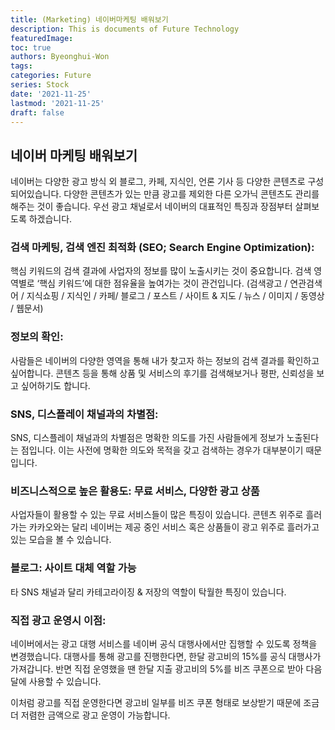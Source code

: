 ```yaml
---
title: (Marketing) 네이버마케팅 배워보기
description: This is documents of Future Technology
featuredImage: 
toc: true
authors: Byeonghui-Won
tags:
categories: Future
series: Stock
date: '2021-11-25'
lastmod: '2021-11-25'
draft: false
---
```


## 네이버 마케팅 배워보기

네이버는 다양한 광고 방식 외 블로그, 카페, 지식인, 언론 기사 등 다양한 콘텐츠로 구성되어있습니다. 다양한 콘텐츠가 있는 만큼 광고를 제외한 다른 오가닉 콘텐츠도 관리를 해주는 것이 좋습니다. 우선 광고 채널로서 네이버의 대표적인 특징과 장점부터 살펴보도록 하겠습니다.

### 검색 마케팅, 검색 엔진 최적화 (SEO; Search Engine Optimization):
핵심 키워드의 검색 결과에 사업자의 정보를 많이 노출시키는 것이 중요합니다. 검색 영역별로 ‘핵심 키워드’에 대한 점유율을 높여가는 것이 관건입니다. (검색광고 / 연관검색어 / 지식쇼핑 / 지식인 / 카페/ 블로그 / 포스트 / 사이트 & 지도 / 뉴스 / 이미지 / 동영상 / 웹문서)

### 정보의 확인:
사람들은 네이버의 다양한 영역을 통해 내가 찾고자 하는 정보의 검색 결과를 확인하고 싶어합니다. 콘텐츠 등을 통해 상품 및 서비스의 후기를 검색해보거나 평판, 신뢰성을 보고 싶어하기도 합니다.

### SNS, 디스플레이 채널과의 차별점:
SNS, 디스플레이 채널과의 차별점은 명확한 의도를 가진 사람들에게 정보가 노출된다는 점입니다. 이는 사전에 명확한 의도와 목적을 갖고 검색하는 경우가 대부분이기 때문입니다.

### 비즈니스적으로 높은 활용도: 무료 서비스, 다양한 광고 상품
사업자들이 활용할 수 있는 무료 서비스들이 많은 특징이 있습니다. 콘텐츠 위주로 흘러가는 카카오와는 달리 네이버는 제공 중인 서비스 혹은 상품들이 광고 위주로 흘러가고 있는 모습을 볼 수 있습니다.

### 블로그: 사이트 대체 역할 가능
타 SNS 채널과 달리 카테고라이징 & 저장의 역할이 탁월한 특징이 있습니다.

### 직접 광고 운영시 이점:
네이버에서는 광고 대행 서비스를 네이버 공식 대행사에서만 집행할 수 있도록 정책을 변경했습니다. 대행사를 통해 광고를 진행한다면, 한달 광고비의 15%를 공식 대행사가 가져갑니다. 반면 직접 운영했을 땐 한달 지출 광고비의 5%를 비즈 쿠폰으로 받아 다음 달에 사용할 수 있습니다.

이처럼 광고를 직접 운영한다면 광고비 일부를 비즈 쿠폰 형태로 보상받기 때문에 조금 더 저렴한 금액으로 광고 운영이 가능합니다.
